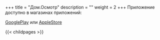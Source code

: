 +++
title = "Дом.Осмотр"
description = ""
weight = 2
+++
Приложение доступно в магазинах приложений:

<a href = "https://apps.apple.com/ca/app/дом-осмотр/id1595796009" class='btn btn-success mt-n1'>GooglePlay</a> или <a href = "https://apps.apple.com/ca/app/дом-осмотр/id1595796009" class='btn btn-success mt-n1'>AppleStore</a>

{{< childpages >}}

